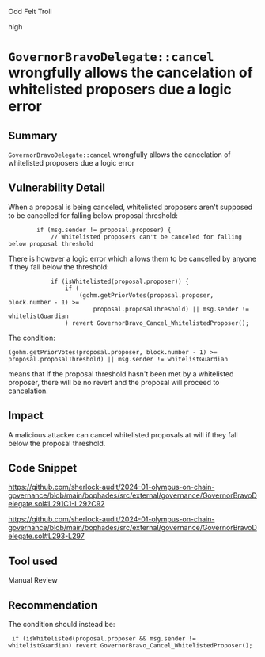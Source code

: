 Odd Felt Troll

high

# `GovernorBravoDelegate::cancel` wrongfully allows the cancelation of whitelisted proposers due a logic error

## Summary

`GovernorBravoDelegate::cancel` wrongfully allows the cancelation of whitelisted proposers due a logic error

## Vulnerability Detail

When a proposal is being canceled, whitelisted proposers aren't supposed to be cancelled for falling below proposal threshold:

```solidity
        if (msg.sender != proposal.proposer) {
            // Whitelisted proposers can't be canceled for falling below proposal threshold
```

There is however a logic error which allows them to be cancelled by anyone if they fall below the threshold:

```solidity
            if (isWhitelisted(proposal.proposer)) {
                if (
                    (gohm.getPriorVotes(proposal.proposer, block.number - 1) >=
                        proposal.proposalThreshold) || msg.sender != whitelistGuardian
                ) revert GovernorBravo_Cancel_WhitelistedProposer();
```

The condition:

```solidity
(gohm.getPriorVotes(proposal.proposer, block.number - 1) >= proposal.proposalThreshold) || msg.sender != whitelistGuardian
```

means that if the proposal threshold hasn't been met by a whitelisted proposer, there will be no revert and the proposal will proceed to cancelation.

## Impact

A malicious attacker can cancel whitelisted proposals at will if they fall below the proposal threshold.

## Code Snippet

https://github.com/sherlock-audit/2024-01-olympus-on-chain-governance/blob/main/bophades/src/external/governance/GovernorBravoDelegate.sol#L291C1-L292C92

https://github.com/sherlock-audit/2024-01-olympus-on-chain-governance/blob/main/bophades/src/external/governance/GovernorBravoDelegate.sol#L293-L297

## Tool used

Manual Review

## Recommendation

The condition should instead be:

```solidity
 if (isWhitelisted(proposal.proposer && msg.sender != whitelistGuardian) revert GovernorBravo_Cancel_WhitelistedProposer();
```